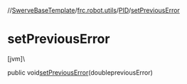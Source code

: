 //[SwerveBaseTemplate](../../../index.md)/[frc.robot.utils](../index.md)/[PID](index.md)/[setPreviousError](set-previous-error.md)

# setPreviousError

[jvm]\

public void[setPreviousError](set-previous-error.md)(doublepreviousError)
